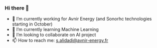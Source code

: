 ### Hi there 👋

<!--
**sachaalidadi/sachaalidadi** is a ✨ _special_ ✨ repository because its `README.md` (this file) appears on your GitHub profile.

Here are some ideas to get you started:


-->
- 🔭 I’m currently working for Avnir Energy (and Sonorhc technologies starting in October)
- 🌱 I’m currently learning Machine Learning
- 👯 I’m looking to collaborate on AI project
- 📫 How to reach me: s.alidadi@avnir-energy.fr
